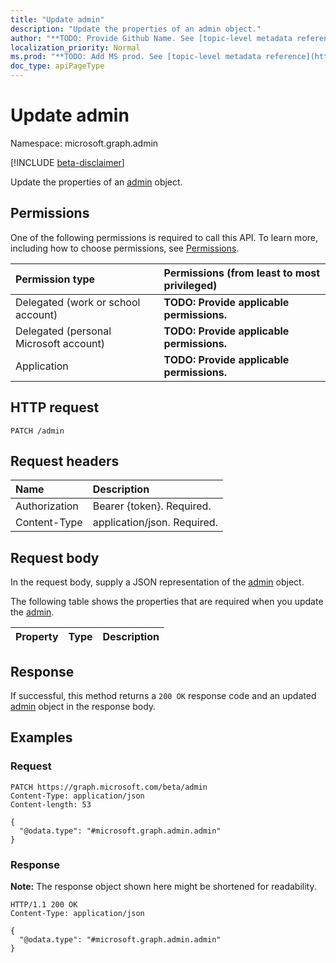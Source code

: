 ```yaml
---
title: "Update admin"
description: "Update the properties of an admin object."
author: "**TODO: Provide Github Name. See [topic-level metadata reference](https://msgo.azurewebsites.net/add/document/guidelines/metadata.html#topic-level-metadata)**"
localization_priority: Normal
ms.prod: "**TODO: Add MS prod. See [topic-level metadata reference](https://msgo.azurewebsites.net/add/document/guidelines/metadata.html#topic-level-metadata)**"
doc_type: apiPageType
---
```


# Update admin
Namespace: microsoft.graph.admin

[!INCLUDE [beta-disclaimer](../../includes/beta-disclaimer.md)]

Update the properties of an [admin](../resources/admin-admin.md) object.

## Permissions
One of the following permissions is required to call this API. To learn more, including how to choose permissions, see [Permissions](/graph/permissions-reference).

|Permission type|Permissions (from least to most privileged)|
|:---|:---|
|Delegated (work or school account)|**TODO: Provide applicable permissions.**|
|Delegated (personal Microsoft account)|**TODO: Provide applicable permissions.**|
|Application|**TODO: Provide applicable permissions.**|

## HTTP request

<!-- {
  "blockType": "ignored"
}
-->
``` http
PATCH /admin
```

## Request headers
|Name|Description|
|:---|:---|
|Authorization|Bearer {token}. Required.|
|Content-Type|application/json. Required.|

## Request body
In the request body, supply a JSON representation of the [admin](../resources/admin-admin.md) object.

The following table shows the properties that are required when you update the [admin](../resources/admin-admin.md).

|Property|Type|Description|
|:---|:---|:---|



## Response

If successful, this method returns a `200 OK` response code and an updated [admin](../resources/admin-admin.md) object in the response body.

## Examples

### Request
<!-- {
  "blockType": "request",
  "name": "update_admin"
}
-->
``` http
PATCH https://graph.microsoft.com/beta/admin
Content-Type: application/json
Content-length: 53

{
  "@odata.type": "#microsoft.graph.admin.admin"
}
```


### Response
**Note:** The response object shown here might be shortened for readability.
<!-- {
  "blockType": "response",
  "truncated": true
}
-->
``` http
HTTP/1.1 200 OK
Content-Type: application/json

{
  "@odata.type": "#microsoft.graph.admin.admin"
}
```


